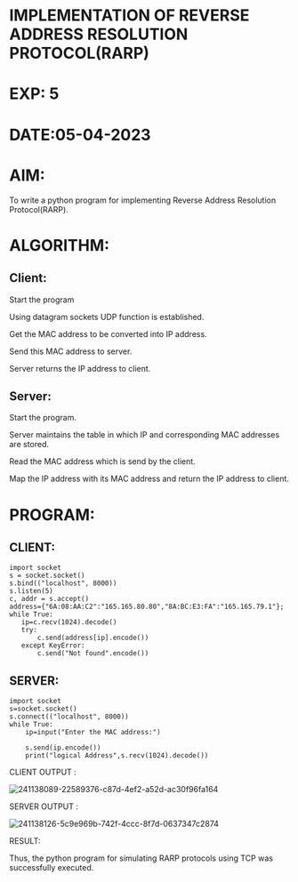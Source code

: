 # IMPLEMENTATION OF REVERSE ADDRESS RESOLUTION PROTOCOL(RARP)
# EXP: 5
# DATE:05-04-2023
# AIM:
To write a python program for implementing Reverse Address Resolution Protocol(RARP).

# ALGORITHM:
## Client:
Start the program

Using datagram sockets UDP function is established.

Get the MAC address to be converted into IP address.

Send this MAC address to server.

Server returns the IP address to client.
## Server:

Start the program.

Server maintains the table in which IP and corresponding MAC addresses are stored.

Read the MAC address which is send by the client.

Map the IP address with its MAC address and return the IP address to client.

# PROGRAM:

## CLIENT:

```
import socket
s = socket.socket()
s.bind(("localhost", 8000))
s.listen(5)
c, addr = s.accept()
address={"6A:08:AA:C2":"165.165.80.80","8A:BC:E3:FA":"165.165.79.1"};
while True:
   ip=c.recv(1024).decode()
   try:
       c.send(address[ip].encode())
   except KeyError:
       c.send("Not found".encode())
 ```
## SERVER:

```
import socket
s=socket.socket()
s.connect(("localhost", 8000))
while True:
    ip=input("Enter the MAC address:")
     
    s.send(ip.encode())
    print("logical Address",s.recv(1024).decode())
```
CLIENT OUTPUT :

![241138089-22589376-c87d-4ef2-a52d-ac30f96fa164](https://github.com/ShakthiSundar-K/EX-5/assets/128116143/4b31cfef-c658-41d5-a4ed-cae28c1b4855)


SERVER OUTPUT :

![241138126-5c9e969b-742f-4ccc-8f7d-0637347c2874](https://github.com/ShakthiSundar-K/EX-5/assets/128116143/3486b50a-b5b8-49c0-a0ce-d98b5f4129e6)


RESULT:

Thus, the python program for simulating RARP protocols using TCP was successfully executed.
